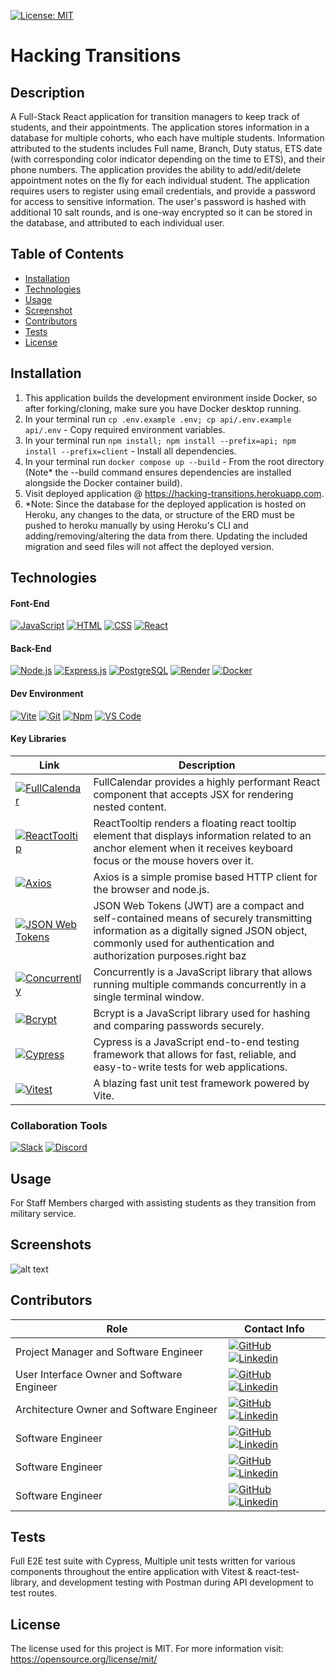 [![License: MIT](https://img.shields.io/badge/License-MIT-yellow.svg)](https://opensource.org/licenses/MIT)


# Hacking Transitions

## Description
A Full-Stack React application for transition managers to keep track of students, and their appointments. The application stores information in a database for multiple cohorts, who each have multiple students. Information attributed to the students includes Full name, Branch, Duty status, ETS date (with corresponding color indicator depending on the time to ETS), and their phone numbers. The application  provides the ability to add/edit/delete appointment notes on the fly for each individual student. The application requires users to register using email credentials, and provide a password for access to sensitive information. The user's password is hashed with additional 10 salt rounds, and is one-way encrypted so it can be stored in the database, and attributed to each individual user.

## Table of Contents
* [Installation](#installation)
* [Technologies](#technologies)
* [Usage](#usage)
* [Screenshot](#screenshot)
* [Contributors](#contributors)
* [Tests](#tests)
* [License](#license) 

## Installation

1. This application builds the development environment inside Docker, so after forking/cloning, make sure you have Docker desktop running.
1. In your terminal run `cp .env.example .env; cp api/.env.example api/.env` - Copy required environment variables.
1. In your terminal run `npm install; npm install --prefix=api; npm install --prefix=client` - Install all dependencies.
1. In your terminal run `docker compose up --build` - From the root directory (Note* the --build command ensures dependencies are installed alongside the Docker container build).
1. Visit deployed application @ https://hacking-transitions.herokuapp.com.
1. *Note: Since the database for the deployed application is hosted on Heroku, any changes to the data, or structure of the ERD must be pushed to heroku manually by using Heroku's CLI and adding/removing/altering the data from there. Updating the included migration and seed files will not affect the deployed version.

## Technologies

#### Font-End

[![JavaScript](https://img.shields.io/badge/-JavaScript-F7DF1E?style=flat&logo=javascript&logoColor=black)](https://developer.mozilla.org/en-US/docs/Web/JavaScript)
[![HTML](https://img.shields.io/badge/-HTML-E34F26?style=flat&logo=html5&logoColor=black)](https://developer.mozilla.org/en-US/docs/Web/HTML)
[![CSS](https://img.shields.io/badge/-CSS-1572B6?style=flat&logo=css3&logoColor=white)](https://developer.mozilla.org/en-US/docs/Web/CSS)
[![React](https://img.shields.io/badge/-React-61DAFB?style=flat&logo=react&logoColor=black)](https://react.dev/)

#### Back-End

[![Node.js](https://img.shields.io/badge/-Node.js-339933?style=flat&logo=Node.js&logoColor=black)](https://nodejs.org/)
[![Express.js](https://img.shields.io/badge/-Express.js-000000?style=flat&logo=express&logoColor=white)](https://expressjs.com/)
[![PostgreSQL](https://img.shields.io/badge/-PostgreSQL-4169E1?style=flat&logo=postgresql&logoColor=white)](https://postgresql.org/)
[![Render](https://img.shields.io/badge/-Render-46E3B7?style=flat&logo=render&logoColor=black)](https://render.com/)
[![Docker](https://img.shields.io/badge/-Docker-2496ED?style=flat&logo=docker&logoColor=black)](https://www.docker.com/)

#### Dev Environment

[![Vite](https://img.shields.io/badge/-Vite-646CFF?style=flat&logo=vite&logoColor=F6DC40)](https://vitejs.dev/)
[![Git](https://img.shields.io/badge/-Git-F05032?style=flat&logo=git&logoColor=black)](https://git-scm.com/)
[![Npm](https://img.shields.io/badge/-Npm-CB3837?style=flat&logo=npm&logoColor=white)](https://npmjs.com/)
[![VS Code](https://img.shields.io/badge/-VS%20Code-007ACC?style=flat&logo=visual-studio-code&logoColor=black)](https://code.visualstudio.com/)

#### Key Libraries

| Link | Description |
| ---- | ---- |
| [![FullCalendar](https://img.shields.io/badge/FullCalendar-3775cb)](https://fullcalendar.io/) | FullCalendar provides a highly performant React component that accepts JSX for rendering nested content. |
| [![ReactTooltip](https://img.shields.io/badge/ReactTooltip-ef6e47)](https://github.com/ReactTooltip/react-tooltip) | ReactTooltip renders a floating react tooltip element that displays information related to an anchor element when it receives keyboard focus or the mouse hovers over it. |
| [![Axios](https://img.shields.io/badge/-Axios-5A29E4?style=flat&logo=Axios&logoColor=white)](https://axios-http.com/) | Axios is a simple promise based HTTP client for the browser and node.js. |
| [![JSON Web Tokens](https://img.shields.io/badge/-JWT-000000?style=flat&logo=jsonwebtokens&logoColor=white)](https://jwt.io/) | JSON Web Tokens (JWT) are a compact and self-contained means of securely transmitting information as a digitally signed JSON object, commonly used for authentication and authorization purposes.right baz |
| [![Concurrently](https://img.shields.io/badge/Concurrently-F7DF1E)](https://github.com/open-cli-tools/concurrently) | Concurrently is a JavaScript library that allows running multiple commands concurrently in a single terminal window. |
| [![Bcrypt](https://img.shields.io/badge/Bcrypt-008080)](https://github.com/kelektiv/node.bcrypt.js) | Bcrypt is a JavaScript library used for hashing and comparing passwords securely. |
| [![Cypress](https://img.shields.io/badge/Cypress-41b883)](https://github.com/cypress-io/cypress) | Cypress is a JavaScript end-to-end testing framework that allows for fast, reliable, and easy-to-write tests for web applications. |
| [![Vitest](https://img.shields.io/badge/-Vitest-6E9F18?style=flat&logo=vitest&logoColor=F6DC40)](https://vitest.dev/) | A blazing fast unit test framework powered by Vite. |

### Collaboration Tools

[![Slack](https://img.shields.io/badge/-Slack-4A154B?style=flat&logo=slack&logoColor=white)](https://slack.com/)
[![Discord](https://img.shields.io/badge/-Discord-5865F2?style=flat&logo=discord&logoColor=white)](https://discord.com/)

## Usage

For Staff Members charged with assisting students as they transition from military service.

## Screenshots

![alt text](assets/images/hacking-transitions-1.png)

## Contributors

| Role | Contact Info |
| ---- | ---- |
| Project Manager and Software Engineer | [![GitHub](https://img.shields.io/badge/-Blake%20Barkman-181717?style=flat&logo=GitHub&logoColor=white)](https://github.com/BlakesHere) [![Linkedin](https://img.shields.io/badge/-Let's%20Connect!-0A66C2?style=flat&logo=Linkedin&logoColor=white)](https://www.linkedin.com/in/blakebarkman000/) |
| User Interface Owner and Software Engineer| [![GitHub](https://img.shields.io/badge/-Josh%20Benton-181717?style=flat&logo=GitHub&logoColor=white)](https://github.com/josh-benton) [![Linkedin](https://img.shields.io/badge/-Let's%20Connect!-0A66C2?style=flat&logo=Linkedin&logoColor=white)](https://www.linkedin.com/in/joshua-benton/) |
| Architecture Owner and Software Engineer| [![GitHub](https://img.shields.io/badge/-Will%20Franceschini-181717?style=flat&logo=GitHub&logoColor=white)](https://github.com//tech-n-code) [![Linkedin](https://img.shields.io/badge/-Let's%20Connect!-0A66C2?style=flat&logo=Linkedin&logoColor=white)](https://www.linkedin.com/in/will-franceschini/) |
| Software Engineer | [![GitHub](https://img.shields.io/badge/-Matt%20Drevon-181717?style=flat&logo=GitHub&logoColor=white)](https://github.com/MDrevon) [![Linkedin](https://img.shields.io/badge/-Let's%20Connect!-0A66C2?style=flat&logo=Linkedin&logoColor=white)](https://www.linkedin.com/in/matthew-drevon/) |
| Software Engineer | [![GitHub](https://img.shields.io/badge/-Dennis%20Kennedy-181717?style=flat&logo=GitHub&logoColor=white)](https://github.com/Kennedyz71) [![Linkedin](https://img.shields.io/badge/-Let's%20Connect!-0A66C2?style=flat&logo=Linkedin&logoColor=white)](https://www.linkedin.com/in/dennis-kennedy-285616118/) |
| Software Engineer | [![GitHub](https://img.shields.io/badge/-Kimberly%20Jenkins-181717?style=flat&logo=GitHub&logoColor=white)](https://github.com/Spirit1269) [![Linkedin](https://img.shields.io/badge/-Let's%20Connect!-0A66C2?style=flat&logo=Linkedin&logoColor=white)](https://www.linkedin.com/in/kimberly-d-jenkins/)

## Tests

Full E2E test suite with Cypress, Multiple unit tests written for various components throughout the entire application with Vitest & react-test-library, and development testing with Postman during API development to test routes.

## License

The license used for this project is MIT.
For more information visit: https://opensource.org/license/mit/
